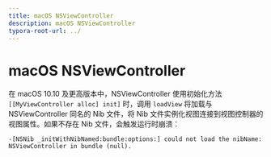 ```yaml
---
title: macOS NSViewController  
description: macOS NSViewController 
typora-root-url: ../
---
```


# macOS NSViewController 

在 macOS 10.10 及更高版本中，NSViewController 使用初始化方法 `[[MyViewController alloc] init]` 时，调用 `loadView` 将加载与 NSViewController 同名的 Nib 文件，将 Nib 文件实例化视图连接到视图控制器的视图属性。如果不存在 Nib 文件，会触发运行时崩溃：

```
-[NSNib _initWithNibNamed:bundle:options:] could not load the nibName: NSViewController in bundle (null).
```





